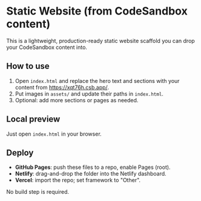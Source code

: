 # Static Website (from CodeSandbox content)

This is a lightweight, production-ready static website scaffold you can drop your CodeSandbox content into.

## How to use
1. Open `index.html` and replace the hero text and sections with your content from https://xqt76h.csb.app/.
2. Put images in `assets/` and update their paths in `index.html`.
3. Optional: add more sections or pages as needed.

## Local preview
Just open `index.html` in your browser.

## Deploy
- **GitHub Pages**: push these files to a repo, enable Pages (root).  
- **Netlify**: drag-and-drop the folder into the Netlify dashboard.  
- **Vercel**: import the repo; set framework to "Other".

No build step is required.
